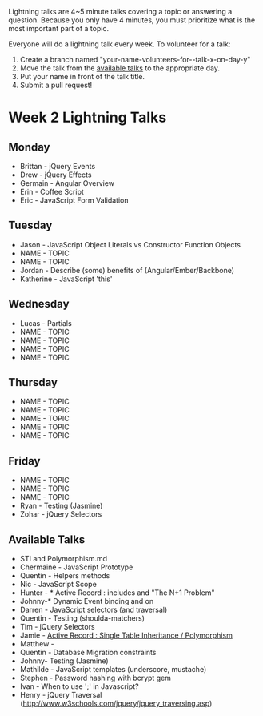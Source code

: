 Lightning talks are 4~5 minute talks covering a topic or answering a question.
Because you only have 4 minutes, you must prioritize what is the most important
part of a topic.

Everyone will do a lightning talk every week. To volunteer for a talk:

1. Create a branch named "your-name-volunteers-for--talk-x-on-day-y"
2. Move the talk from the [available talks](#availabl-talks) to the appropriate
   day.
3. Put your name in front of the talk title.
4. Submit a pull request!


# Week 2 Lightning Talks

## Monday

* Brittan - jQuery Events
* Drew - jQuery Effects
* Germain - Angular Overview
* Erin - Coffee Script
* Eric - JavaScript Form Validation

## Tuesday

* Jason - JavaScript Object Literals vs Constructor Function Objects
* NAME - TOPIC
* NAME - TOPIC
* Jordan - Describe (some) benefits of (Angular/Ember/Backbone)
* Katherine - JavaScript 'this'

## Wednesday

* Lucas - Partials
* NAME - TOPIC
* NAME - TOPIC
* NAME - TOPIC
* NAME - TOPIC

## Thursday

* NAME - TOPIC
* NAME - TOPIC
* NAME - TOPIC
* NAME - TOPIC
* NAME - TOPIC

## Friday

* NAME - TOPIC
* NAME - TOPIC
* NAME - TOPIC
* Ryan - Testing (Jasmine)
* Zohar - jQuery Selectors


## Available Talks
* STI and Polymorphism.md
* Chermaine -  JavaScript Prototype
* Quentin - Helpers methods
* Nic - JavaScript Scope
* Hunter - * Active Record : includes and "The N+1 Problem"
* Johnny-* Dynamic Event binding and on
* Darren - JavaScript selectors (and traversal)
* Quentin - Testing (shoulda-matchers)
* Tim - jQuery Selectors
* Jamie - [Active Record : Single Table Inheritance / Polymorphism](STI_and_Polymorphism.md)
* Matthew -
* Quentin - Database Migration constraints
* Johnny- Testing (Jasmine)
* Mathilde - JavaScript templates (underscore, mustache)
* Stephen - Password hashing with bcrypt gem
* Ivan - When to use ';' in Javascript?
* Henry - jQuery Traversal (http://www.w3schools.com/jquery/jquery_traversing.asp)






